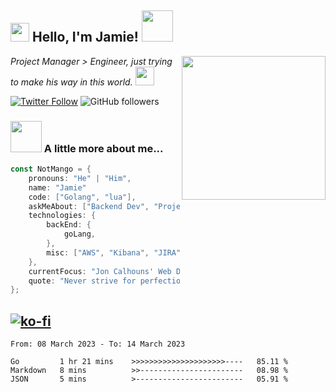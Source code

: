 <h2><img src="https://emojis.slackmojis.com/emojis/images/1531849430/4246/blob-sunglasses.gif?1531849430" width="30"/> Hello, I'm Jamie! <img src="https://media.giphy.com/media/ao9DUiTKH60XS/giphy.gif" width="50"></h2>
<img align='right' src="https://media.giphy.com/media/vLlpbDafjgHystuJ0a/giphy.gif" width="230">
<p><em>Project Manager > Engineer, just trying to make his way in this world.
</a><img src="https://media.giphy.com/media/WUlplcMpOCEmTGBtBW/giphy.gif" width="30">
</em></p>

[![Twitter Follow](https://img.shields.io/twitter/follow/enlistedmango?label=Follow)](https://twitter.com/intent/follow?screen_name=enlistedmango)
![GitHub followers](https://img.shields.io/github/followers/enlistedmango?label=Follow&style=social)


### <img src="https://media4.giphy.com/media/26BkNUA64zF0pCFSE/giphy.gif" width="50"> A little more about me...

```go
const NotMango = {
    pronouns: "He" | "Him",
    name: "Jamie"
    code: ["Golang", "lua"],
    askMeAbout: ["Backend Dev", "Project Manager", "photography", "videography"],
    technologies: {
        backEnd: {
            goLang,
        },
        misc: ["AWS", "Kibana", "JIRA", ]
    },
    currentFocus: "Jon Calhouns' Web Dev With Go",
    quote: "Never strive for perfection, aim to be 1% better each day!"
};
```
[![ko-fi](https://ko-fi.com/img/githubbutton_sm.svg)](https://ko-fi.com/N4N1FSEY4)
---

<!--START_SECTION:waka-->

```text
From: 08 March 2023 - To: 14 March 2023

Go         1 hr 21 mins    >>>>>>>>>>>>>>>>>>>>>----   85.11 %
Markdown   8 mins          >>-----------------------   08.98 %
JSON       5 mins          >------------------------   05.91 %
```

<!--END_SECTION:waka-->
